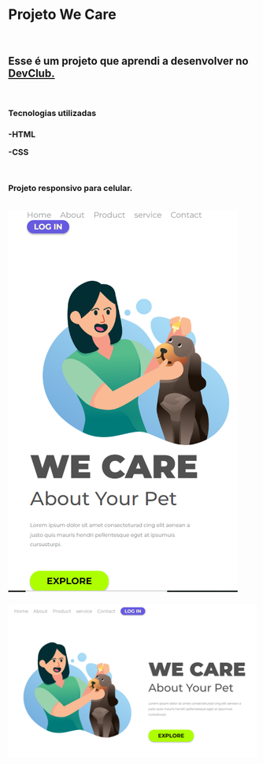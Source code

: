 <h1>Projeto We Care</h1>
<br>
<h2>Esse é um projeto que aprendi a desenvolver no <a href="https://rodolfomori.com.br/devclub">DevClub.</a></h2>
<br>
<h3>Tecnologias utilizadas<h3>
<p>-HTML</p
<p>-CSS</p>  
<br>
  <p>Projeto responsivo para celular.</p>
  <br>
  <img src="https://github.com/BrunoCarOliveira/projeto-wecare/blob/main/1.PNG?raw=true"/>
  <br>
  <br>
  <img src="https://github.com/BrunoCarOliveira/projeto-wecare/blob/main/Capturar.PNG?raw=true"/>

